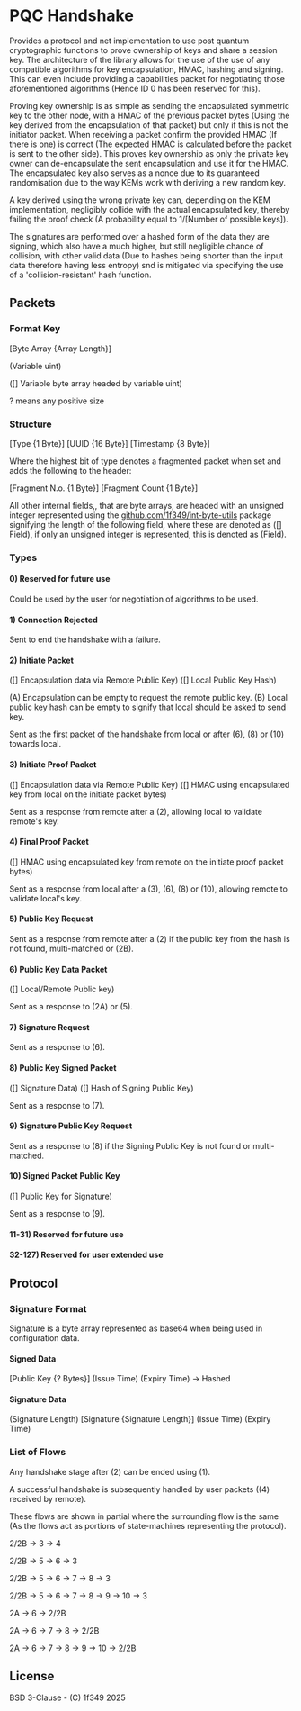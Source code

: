 # PQC Handshake

Provides a protocol and net implementation to use post quantum cryptographic functions to prove ownership of keys and share a session key.
The architecture of the library allows for the use of the use of any compatible algorithms for key encapsulation, HMAC, hashing and signing.
This can even include providing a capabilities packet for negotiating those aforementioned algorithms (Hence ID 0 has been reserved for this).

Proving key ownership is as simple as sending the encapsulated symmetric key to the other node, 
with a HMAC of the previous packet bytes 
(Using the key derived from the encapsulation of that packet) 
but only if this is not the initiator packet. 
When receiving a packet confirm the provided HMAC (If there is one) is correct 
(The expected HMAC is calculated before the packet is sent to the other side). 
This proves key ownership as only the private key owner can de-encapsulate the sent encapsulation and use it for the HMAC. 
The encapsulated key also serves as a nonce due to its guaranteed randomisation due to the way KEMs work with deriving a new random key. 

A key derived using the wrong private key can, depending on the KEM implementation, negligibly collide with the actual encapsulated key, 
thereby failing the proof check (A probability equal to 1/[Number of possible keys]). 

The signatures are performed over a hashed form of the data they are signing, 
which also have a much higher, but still negligible chance of collision, 
with other valid data (Due to hashes being shorter than the input data therefore having less entropy)
snd is mitigated via specifying the use of a 'collision-resistant' hash function.

## Packets

### Format Key

[Byte Array {Array Length}]

(Variable uint)

([] Variable byte array headed by variable uint)

? means any positive size

### Structure
[Type {1 Byte}] [UUID {16 Byte}] [Timestamp {8 Byte}]

Where the highest bit of type denotes a fragmented packet when set and adds the following to the header:

[Fragment N.o. {1 Byte}] [Fragment Count {1 Byte}]

All other internal fields,, that are byte arrays, 
are headed with an unsigned integer represented using the 
[github.com/1f349/int-byte-utils](https://github.com/1f349/int-byte-utils) package
signifying the length of the following field, where these are denoted as ([] Field), 
if only an unsigned integer is represented, this is denoted as (Field).

### Types

#### 0) Reserved for future use

Could be used by the user for negotiation of algorithms to be used.

#### 1) Connection Rejected

Sent to end the handshake with a failure.

#### 2) Initiate Packet
([] Encapsulation data via Remote Public Key) ([] Local Public Key Hash)

(A) Encapsulation can be empty to request the remote public key.
(B) Local public key hash can be empty to signify that local should be asked to send key.

Sent as the first packet of the handshake from local or after (6), (8) or (10) towards local.

#### 3) Initiate Proof Packet
([] Encapsulation data via Remote Public Key) ([] HMAC using encapsulated key from local on the initiate packet bytes)

Sent as a response from remote after a (2), allowing local to validate remote's key.

#### 4) Final Proof Packet
([] HMAC using encapsulated key from remote on the initiate proof packet bytes)

Sent as a response from local after a (3), (6), (8) or (10), allowing remote to validate local's key.

#### 5) Public Key Request

Sent as a response from remote after a (2) if the public key from the hash is not found, multi-matched or (2B).

#### 6) Public Key Data Packet
([] Local/Remote Public key)

Sent as a response to (2A) or (5).

#### 7) Signature Request

Sent as a response to (6).

#### 8) Public Key Signed Packet
([] Signature Data) ([] Hash of Signing Public Key)

Sent as a response to (7).

#### 9) Signature Public Key Request

Sent as a response to (8) if the Signing Public Key is not found or multi-matched.

#### 10) Signed Packet Public Key
([] Public Key for Signature)

Sent as a response to (9).

#### 11-31) Reserved for future use

#### 32-127) Reserved for user extended use

## Protocol

### Signature Format

Signature is a byte array represented as base64 when being used in configuration data.

#### Signed Data

[Public Key {? Bytes}] (Issue Time) (Expiry Time) -> Hashed

#### Signature Data

(Signature Length) [Signature {Signature Length}] (Issue Time) (Expiry Time)

### List of Flows

Any handshake stage after (2) can be ended using (1).

A successful handshake is subsequently handled by user packets ((4) received by remote).

These flows are shown in partial where the surrounding flow is the same (As the flows act as portions of state-machines representing the protocol).

2/2B -> 3 -> 4

2/2B -> 5 -> 6 -> 3

2/2B -> 5 -> 6 -> 7 -> 8 -> 3

2/2B -> 5 -> 6 -> 7 -> 8 -> 9 -> 10 -> 3

2A -> 6 -> 2/2B

2A -> 6 -> 7 -> 8 -> 2/2B

2A -> 6 -> 7 -> 8 -> 9 -> 10 -> 2/2B

## License
BSD 3-Clause - (C) 1f349 2025
